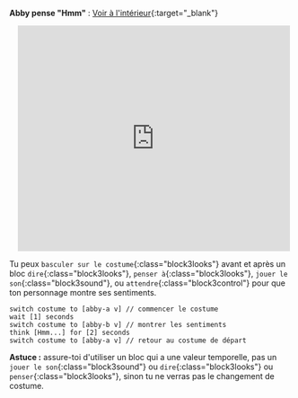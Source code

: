 **Abby pense "Hmm"** : [Voir à l'intérieur](https://scratch.mit.edu/projects/498767227/editor){:target="_blank"}
<div class="scratch-preview" style="margin-left: 15px;">
  <iframe allowtransparency="true" width="485" height="402" src="https://scratch.mit.edu/projects/embed/498767227/?autostart=false" frameborder="0"></iframe>
</div>

Tu peux `basculer sur le costume`{:class="block3looks"} avant et après un bloc `dire`{:class="block3looks"}, `penser à`{:class="block3looks"}, `jouer le son`{:class="block3sound"}, ou `attendre`{:class="block3control"} pour que ton personnage montre ses sentiments.

```blocks3
switch costume to [abby-a v] // commencer le costume
wait [1] seconds
switch costume to [abby-b v] // montrer les sentiments
think [Hmm...] for [2] seconds
switch costume to [abby-a v] // retour au costume de départ
```

**Astuce :** assure-toi d'utiliser un bloc qui a une valeur temporelle, pas un `jouer le son`{:class="block3sound"} ou `dire`{:class="block3looks"} ou `penser`{:class="block3looks"}, sinon tu ne verras pas le changement de costume.
